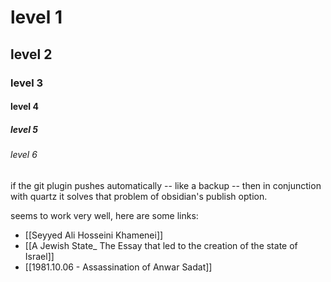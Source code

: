 # level 1
## level 2
### level 3
#### level 4
##### level 5
###### level 6
if the git plugin pushes automatically -- like a backup -- then in conjunction with quartz it solves that problem of obsidian's publish option.

seems to work very well, here are some links:
- [[Seyyed Ali Hosseini Khamenei]]
- [[A Jewish State_ The Essay that led to the creation of the state of Israel]]
- [[1981.10.06 - Assassination of Anwar Sadat]]